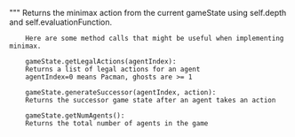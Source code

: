 """
        Returns the minimax action from the current gameState using self.depth
        and self.evaluationFunction.

        Here are some method calls that might be useful when implementing minimax.

        gameState.getLegalActions(agentIndex):
        Returns a list of legal actions for an agent
        agentIndex=0 means Pacman, ghosts are >= 1

        gameState.generateSuccessor(agentIndex, action):
        Returns the successor game state after an agent takes an action

        gameState.getNumAgents():
        Returns the total number of agents in the game